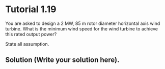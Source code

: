 # Tutorial 1.19

You are asked to design a 2 MW, 85 m rotor diameter horizontal axis wind turbine. 
What is the minimum wind speed for the wind turbine to achieve this rated output power?

State all assumption.

## Solution (Write your solution here).
